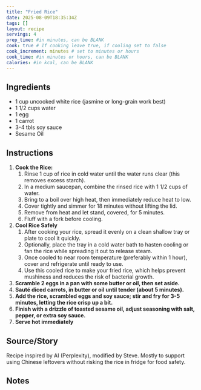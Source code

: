 ```yaml
---
title: "Fried Rice"
date: 2025-08-09T18:35:34Z
tags: []
layout: recipe
servings: 4
prep_time: #in minutes, can be BLANK
cook: true # If cooking leave true, if cooling set to false
cook_increment: minutes # set to minutes or hours
cook_time: #in minutes or hours, can be BLANK
calories: #in kcal, can be BLANK
---
```


## Ingredients

- 1 cup uncooked white rice (jasmine or long-grain work best)
- 1 1/2 cups water
- 1 egg
- 1 carrot
- 3-4 tbls soy sauce
- Sesame Oil

## Instructions

1. **Cook the Rice:**
   1. Rinse 1 cup of rice in cold water until the water runs clear (this removes excess starch).
   2. In a medium saucepan, combine the rinsed rice with 1 1/2 cups of water.
   3. Bring to a boil over high heat, then immediately reduce heat to low.
   4. Cover tightly and simmer for 18 minutes without lifting the lid.
   5. Remove from heat and let stand, covered, for 5 minutes.
   6. Fluff with a fork before cooling.
2. **Cool Rice Safely**
   1. After cooking your rice, spread it evenly on a clean shallow tray or plate to cool it quickly. 
   2. Optionally, place the tray in a cold water bath to hasten cooling or fan the rice while spreading it out to release steam.
   3. Once cooled to near room temperature (preferably within 1 hour), cover and refrigerate until ready to use.
   4. Use this cooled rice to make your fried rice, which helps prevent mushiness and reduces the risk of bacterial growth.
3. **Scramble 2 eggs in a pan with some butter or oil, then set aside.**
4. **Sauté diced carrots, in butter or oil until tender (about 5 minutes).**
5. **Add the rice, scrambled eggs and soy sauce; stir and fry for 3-5 minutes, letting the rice crisp up a bit.**
6. **Finish with a drizzle of toasted sesame oil, adjust seasoning with salt, pepper, or extra soy sauce.**
7. **Serve hot immediately**

## Source/Story

Recipe inspired by AI (Perplexity), modified by Steve. Mostly to support using Chinese leftovers without risking the rice in fridge for food safety.

## Notes

[^1]: Details